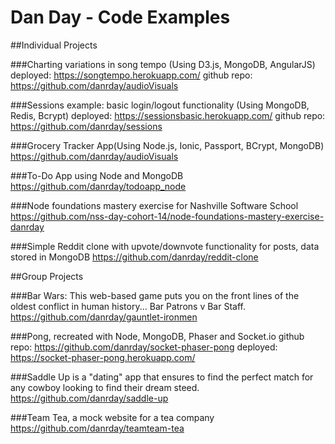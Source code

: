 # Dan Day - Code Examples

##Individual Projects

###Charting variations in song tempo (Using D3.js, MongoDB, AngularJS)
deployed: https://songtempo.herokuapp.com/
github repo: https://github.com/danrday/audioVisuals

###Sessions example: basic login/logout functionality (Using MongoDB, Redis, Bcrypt)
deployed: https://sessionsbasic.herokuapp.com/
github repo: https://github.com/danrday/sessions

###Grocery Tracker App(Using Node.js, Ionic, Passport, BCrypt, MongoDB)
https://github.com/danrday/audioVisuals

###To-Do App using Node and MongoDB
https://github.com/danrday/todoapp_node

###Node foundations mastery exercise for Nashville Software School
https://github.com/nss-day-cohort-14/node-foundations-mastery-exercise-danrday

###Simple Reddit clone with upvote/downvote functionality for posts, data stored in MongoDB
https://github.com/danrday/reddit-clone


##Group Projects

###Bar Wars: This web-based game puts you on the front lines of the oldest conflict in human history... Bar Patrons v Bar Staff.
https://github.com/danrday/gauntlet-ironmen

###Pong, recreated with Node, MongoDB, Phaser and Socket.io
github repo: https://github.com/danrday/socket-phaser-pong
deployed: https://socket-phaser-pong.herokuapp.com/

###Saddle Up is a "dating" app that ensures to find the perfect match for any cowboy looking to find their dream steed.
https://github.com/danrday/saddle-up

###Team Tea, a mock website for a tea company
https://github.com/danrday/teamteam-tea

